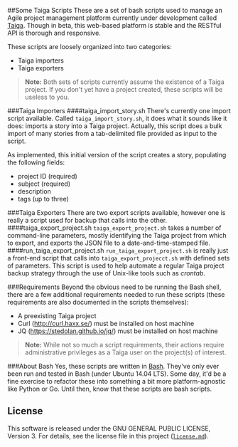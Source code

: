 ##Some Taiga Scripts
These are a set of bash scripts used to manage an Agile project management platform currently under development called [Taiga](http://taiga.io "Taiga project management platform"). 
Though in beta, this web-based platform is stable and the RESTful API is thorough and responsive.

These scripts are loosely organized into two categories:
- Taiga importers
- Taiga exporters

> **Note:** Both sets of scripts currently assume the existence of a Taiga project. If you don't yet have a project created, these scripts will be useless to you.

###Taiga Importers
####taiga_import_story.sh
There's currently one import script available. Called `taiga_import_story.sh`, it does what it sounds like it does: imports a story into a Taiga project. Actually, this script does a bulk import of many stories from a tab-delimited file provided as input to the script.

As implemented, this initial version of the script creates a story, populating the following fields:
* project ID (required)
* subject (required)
* description
* tags (up to three)

###Taiga Exporters
There are two export scripts available, however one is really a script used for backup that calls into the other.
####taiga_export_project.sh
`taiga_export_project.sh` takes a number of command-line parameters, mostly identifying the Taiga project from which to export, and exports the JSON file to a date-and-time-stamped file. 
####run_taiga_export_project.sh
`run_taiga_export_project.sh` is really just a front-end script that calls into `taiga_export_projecct.sh` with defined sets of parameters. This script is used to help automate a regular Taiga project backup strategy through the use of Unix-like tools such as *crontab*.

###Requirements
Beyond the obvious need to be running the Bash shell, there are a few additional requirements needed to run these scripts (these requirements are also documented in the scripts themselves):
* A preexisting Taiga project
* Curl (http://curl.haxx.se/) must be installed on host machine
* JQ (https://stedolan.github.io/jq/) must be installed on host machine

> **Note:** While not so much a script requirements, their actions require administrative privileges as a Taiga user on the project(s) of interest.

###About Bash
Yes, these scripts are written in [Bash](https://www.gnu.org/software/bash/ "Bash"). They've only ever been run and tested in Bash (under Ubuntu 14.04 LTS). Some day, it'd be a fine exercise to refactor these into something a bit more platform-agnostic like Python or Go. Until then, know that these scripts are bash scripts.

## License
This software is released under the GNU GENERAL PUBLIC LICENSE, Version 3. For details, see the license file in this project ([`license.md`](https://github.com/richbl/taiga-scripts/blob/master/LICENSE "License")).
